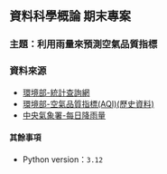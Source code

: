## 資料科學概論 期末專案

### 主題：利用雨量來預測空氣品質指標

### 資料來源
* [環境部-統計查詢網](https://statis.moenv.gov.tw/epanet/)
* [環境部-空氣品質指標(AQI)(歷史資料)](https://data.moenv.gov.tw/dataset/detail/aqx_p_488)
* [中央氣象署-每日降雨量](https://www.cwa.gov.tw/V8/C/D/DailyPrecipitation.html)

#### 其餘事項
* Python version：``3.12``